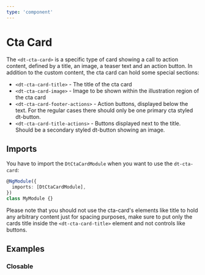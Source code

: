 ```yaml
---
type: 'component'
---
```


# Cta Card

The `<dt-cta-card>` is a specific type of card showing a call to action content,
defined by a title, an image, a teaser text and an action button. In addition to
the custom content, the cta card can hold some special sections:

- `<dt-cta-card-title>` - The title of the cta card
- `<dt-cta-card-image>` - Image to be shown within the illustration region of
  the cta card
- `<dt-cta-card-footer-actions>` - Action buttons, displayed below the text. For
  the regular cases there should only be one primary cta styled dt-button.
- `<dt-cta-card-title-actions>` - Buttons displayed next to the title. Should be
  a secondary styled dt-button showing an image.

<docs-source-example example="CtaCardDefaultExample"></docs-source-example>

## Imports

You have to import the `DtCtaCardModule` when you want to use the `dt-cta-card`:

```typescript
@NgModule({
  imports: [DtCtaCardModule],
})
class MyModule {}
```

Please note that you should not use the cta-card's elements like title to hold
any arbitrary content just for spacing purposes, make sure to put only the cards
title inside the `<dt-cta-card-title>` element and not controls like buttons.

## Examples

### Closable

<docs-source-example example="CtaCardClosableExample"></docs-source-example>
